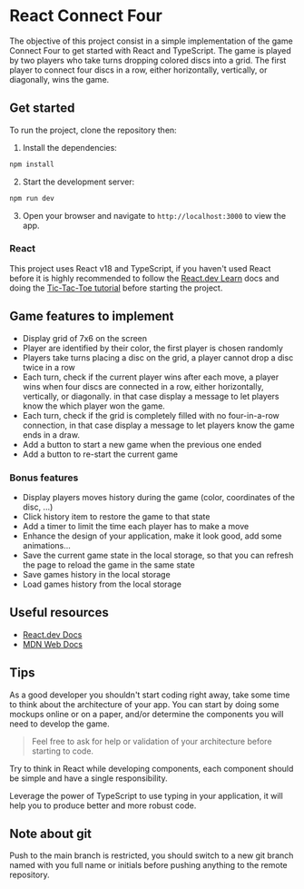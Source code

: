# React Connect Four

The objective of this project consist in a simple implementation of the game Connect Four to get started with React and TypeScript. 
The game is played by two players who take turns dropping colored discs into a grid. 
The first player to connect four discs in a row, either horizontally, vertically, or diagonally, wins the game.

## Get started

To run the project, clone the repository then:

1. Install the dependencies:

```bash
npm install
```

2. Start the development server:

```bash
npm run dev
```

3. Open your browser and navigate to `http://localhost:3000` to view the app.

### React 

This project uses React v18 and TypeScript, if you haven't used React before it is highly recommended to follow 
the [React.dev Learn](https://react.dev/learn) docs and doing the [Tic-Tac-Toe tutorial](https://react.dev/learn/tutorial-tic-tac-toe) 
before starting the project. 

## Game features to implement

- Display grid of 7x6 on the screen
- Player are identified by their color, the first player is chosen randomly
- Players take turns placing a disc on the grid, a player cannot drop a disc twice in a row
- Each turn, check if the current player wins after each move, a player wins when four discs are connected in a row, either horizontally, vertically, or diagonally. in that case display a message to let players know the which player won the game.
- Each turn, check if the grid is completely filled with no four-in-a-row connection, in that case display a message to let players know the game ends in a draw.
- Add a button to start a new game when the previous one ended
- Add a button to re-start the current game

### Bonus features

- Display players moves history during the game (color, coordinates of the disc, ...)
- Click history item to restore the game to that state
- Add a timer to limit the time each player has to make a move
- Enhance the design of your application, make it look good, add some animations...
- Save the current game state in the local storage, so that you can refresh the page to reload the game in the same state
- Save games history in the local storage
- Load games history from the local storage

## Useful resources 

- [React.dev Docs](https://react.dev/reference/react)
- [MDN Web Docs](https://developer.mozilla.org/en-US/)

## Tips

As a good developer you shouldn't start coding right away, take some time to think about the architecture of your app.
You can start by doing some mockups online or on a paper, and/or determine the components you will need to develop the game.

> Feel free to ask for help or validation of your architecture before starting to code.

Try to think in React while developing components, each component should be simple and have a single responsibility.

Leverage the power of TypeScript to use typing in your application, it will help you to produce better and more robust code.

## Note about git

Push to the main branch is restricted, you should switch to a new git branch named with you full name or initials before pushing anything to the remote repository.
